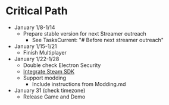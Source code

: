 # Critical Path
- January 1/8-1/14
    - Prepare stable version for next Streamer outreach
        - See TasksCurrent: "# Before next streamer outreach"
- January 1/15-1/21
    - Finish Multiplayer
- January 1/22-1/28
    - Double check Electron Security
    - [Integrate Steam SDK](https://github.com/ceifa/steamworks.js)
    - Support modding
        - Include instructions from Modding.md
- January 31 (check timezone)
    - Release Game and Demo